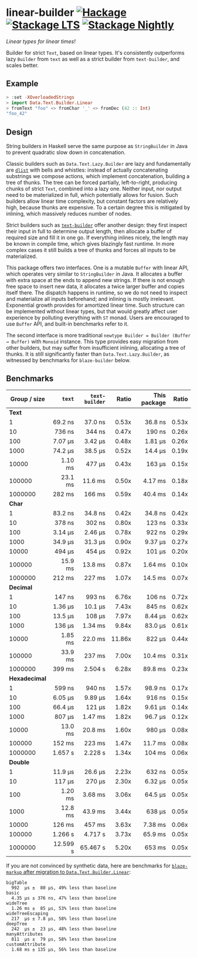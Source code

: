 # linear-builder [![Hackage](http://img.shields.io/hackage/v/linear-builder.svg)](https://hackage.haskell.org/package/linear-builder) [![Stackage LTS](http://stackage.org/package/linear-builder/badge/lts)](http://stackage.org/lts/package/linear-builder) [![Stackage Nightly](http://stackage.org/package/linear-builder/badge/nightly)](http://stackage.org/nightly/package/linear-builder)

_Linear types for linear times!_

Builder for strict `Text`, based on linear types. It's consistently
outperforms lazy `Builder` from `text` as well as a strict builder from `text-builder`,
and scales better.

## Example

```haskell
> :set -XOverloadedStrings
> import Data.Text.Builder.Linear
> fromText "foo" <> fromChar '_' <> fromDec (42 :: Int)
"foo_42"
```

## Design

String builders in Haskell serve the same purpose as `StringBuilder` in Java to prevent
quadratic slow down in concatenation.

Classic builders such as `Data.Text.Lazy.Builder` are lazy and fundamentally are
[`dlist`](https://hackage.haskell.org/package/dlist) with bells and whistles:
instead of actually concatenating substrings we compose actions, which implement
concatenation, building a tree of thunks. The tree can be forced partially, left-to-right,
producing chunks of strict `Text`, combined into a lazy one. Neither input, nor output need to be materialized in full, which potentially allows for fusion. Such builders allow
linear time complexity, but constant factors are relatively high, because thunks are
expensive. To a certain degree this is mitigated by inlining, which massively reduces
number of nodes.

Strict builders such as [`text-builder`](https://hackage.haskell.org/package/text-builder)
offer another design: they first inspect their input in full to determine output length,
then allocate a buffer of required size and fill it in one go. If everything inlines nicely,
the length may be known in compile time, which gives blazingly fast runtime. In more
complex cases it still builds a tree of thunks and forces all inputs to be materialized.

This package offers two interfaces. One is a mutable `Buffer` with linear API,
which operates very similar to `StringBuilder` in Java. It allocates a buffer
with extra space at the ends to append new strings. If there is not enough free space
to insert new data, it allocates a twice larger buffer and copies itself there.
The dispatch happens in runtime, so we do not need to inspect and materialize all inputs
beforehand; and inlining is mostly irrelevant.
Exponential growth provides for amortized linear time.
Such structure can be implemented without linear types, but that would
greatly affect user experience by polluting everything with `ST` monad.
Users are encouraged to use `Buffer` API, and built-in benchmarks refer to it.

The second interface is more traditional `newtype Builder = Builder (Buffer ⊸ Buffer)`
with `Monoid` instance. This type provides easy migration from other builders,
but may suffer from insufficient inlining, allocating a tree of thunks. It is still
significantly faster than `Data.Text.Lazy.Builder`, as witnessed by benchmarks
for `blaze-builder` below.

## Benchmarks

|Group / size|`text`|`text-builder`|Ratio|This package|Ratio|
|------------|-----:|-------------:|-:|-----------:|-:|
| **Text** ||||||
|1|69.2 ns|37.0 ns|0.53x|36.8 ns|0.53x|
|10|736 ns|344 ns|0.47x|190 ns|0.26x|
|100|7.07 μs|3.42 μs|0.48x|1.81 μs|0.26x|
|1000|74.2 μs|38.5 μs|0.52x|14.4 μs|0.19x|
|10000|1.10 ms|477 μs|0.43x|163 μs|0.15x|
|100000|23.1 ms|11.6 ms|0.50x|4.17 ms|0.18x|
|1000000|282 ms|166 ms|0.59x|40.4 ms|0.14x|
| **Char** ||||||
|1|83.2 ns|34.8 ns|0.42x|34.8 ns|0.42x|
|10|378 ns|302 ns|0.80x|123 ns|0.33x|
|100|3.14 μs|2.46 μs|0.78x|922 ns|0.29x|
|1000|34.9 μs|31.3 μs|0.90x|9.37 μs|0.27x|
|10000|494 μs|454 μs|0.92x|101 μs|0.20x|
|100000|15.9 ms|13.8 ms|0.87x|1.64 ms|0.10x|
|1000000|212 ms|227 ms|1.07x|14.5 ms|0.07x|
| **Decimal** ||||||
|1|147 ns|993 ns|6.76x|106 ns|0.72x|
|10|1.36 μs|10.1 μs|7.43x|845 ns|0.62x|
|100|13.5 μs|108 μs|7.97x|8.44 μs|0.62x|
|1000|136 μs|1.34 ms|9.84x|83.0 μs|0.61x|
|10000|1.85 ms|22.0 ms|11.86x|822 μs|0.44x|
|100000|33.9 ms|237 ms|7.00x|10.4 ms|0.31x|
|1000000|399 ms|2.504 s|6.28x|89.8 ms|0.23x|
| **Hexadecimal** ||||||
|1|599 ns|940 ns|1.57x|98.9 ns|0.17x|
|10|6.05 μs|9.89 μs|1.64x|916 ns|0.15x|
|100|66.4 μs|121 μs|1.82x|9.61 μs|0.14x|
|1000|807 μs|1.47 ms|1.82x|96.7 μs|0.12x|
|10000|13.0 ms|20.8 ms|1.60x|980 μs|0.08x|
|100000|152 ms|223 ms|1.47x|11.7 ms|0.08x|
|1000000|1.657 s|2.228 s|1.34x|104 ms|0.06x|
| **Double** ||||||
|1|11.9 μs|26.6 μs|2.23x|632 ns|0.05x|
|10|117 μs|270 μs|2.30x|6.32 μs|0.05x|
|100|1.20 ms|3.68 ms|3.06x|64.5 μs|0.05x|
|1000|12.8 ms|43.9 ms|3.44x|638 μs|0.05x|
|10000|126 ms|457 ms|3.63x|7.38 ms|0.06x|
|100000|1.266 s|4.717 s|3.73x|65.9 ms|0.05x|
|1000000|12.599 s|65.467 s|5.20x|653 ms|0.05x|

If you are not convinced by synthetic data,
here are benchmarks for
[`blaze-markup` after migration to `Data.Text.Builder.Linear`](https://github.com/Bodigrim/blaze-markup):

```
bigTable
  992  μs ±  80 μs, 49% less than baseline
basic
  4.35 μs ± 376 ns, 47% less than baseline
wideTree
  1.26 ms ±  85 μs, 53% less than baseline
wideTreeEscaping
  217  μs ± 7.8 μs, 58% less than baseline
deepTree
  242  μs ±  23 μs, 48% less than baseline
manyAttributes
  811  μs ±  79 μs, 58% less than baseline
customAttribute
  1.68 ms ± 135 μs, 56% less than baseline
```
